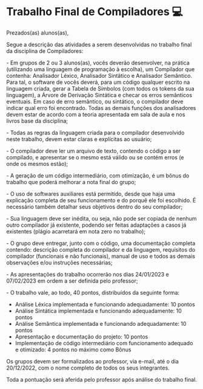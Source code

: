 # Trabalho Final de Compiladores :computer:

Prezados(as) alunos(as),

Segue a descrição das atividades a serem desenvolvidas no trabalho final da disciplina de Compiladores:

\- Em grupos de 2 ou 3 alunos(as), vocês deverão desenvolver, na prática (utilizando uma linguagem de programação à escolha), um Compilador que contenha: Analisador Léxico, Analisador Sintático e Analisador Semântico. Para tal, o software de vocês deverá, para um código qualquer escrito na linguagem criada, gerar a Tabela de Símbolos (com todos os tokens da sua linguagem), a Árvore de Derivação Sintática e checar os erros semânticos eventuais. Em caso de erro semântico, ou sintático, o compilador deve indicar qual erro foi encontrado. Todas as demais funções dos analisadores devem estar de acordo com a teoria apresentada em sala de aula e nos livros base da disciplina;

\- Todas as regras da linguagem criada para o compilador desenvolvido neste trabalho, devem estar claras e explícitas ao usuário;

\- O compilador deve ler um arquivo de texto, contendo o código a ser compilado, e apresentar se o mesmo está válido ou se contém erros (e onde os mesmos estão);

\- A geração de um código intermediário, com otimização, é um bônus do trabalho que poderá melhorar a nota final do grupo;

\- O uso de softwares auxiliares está permitido, desde que haja uma explicação completa de seu funcionamento e do porquê ele foi escolhido. É necessário também detalhar seus objetivos dentro do seu compilador;

\- Sua linguagem deve ser inédita, ou seja, não pode ser copiada de nenhum outro compilador já existente, podendo ser feitas adaptações a casos já existentes (plágio acarretará em nota zero no trabalho);

\- O grupo deve entregar, junto com o código, uma documentação completa contendo: descrição completa do compilador e da linguagem, requisitos do compilador (funcionais e não funcionais), manual de uso e todos as demais observações e/ou instruções necessárias;

\- As apresentações do trabalho ocorrerão nos dias 24/01/2023 e 07/02/2023 em ordem a ser definida pelo professor;

\- O trabalho vale, ao todo, 40 pontos, distribuídos da seguinte forma:



- Análise Léxica implementada e funcionando adequadamente: 10 pontos
-  Análise Sintática implementada e funcionando adequadamente: 10 pontos
-  Análise Semântica implementada e funcionando adequadamente: 10 pontos
-  Apresentação e documentação do projeto: 10 pontos
-  Implementação de código intermediário com funcionamento adequado e otimizado: 4 pontos no máximo como Bônus

Os grupos devem ser formalizados ao professor, via e-mail, até o dia 20/12/2022, com o nome completo de todos os seus integrantes.



Toda a pontuação será aferida pelo professor após análise do trabalho final.
